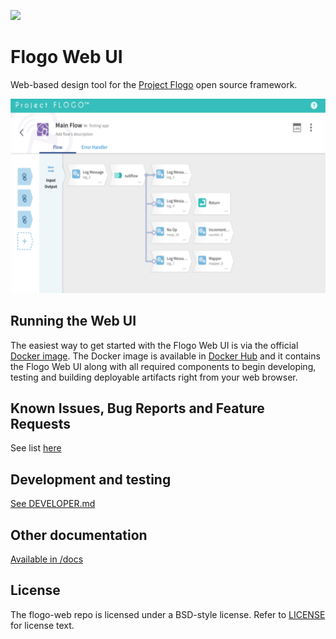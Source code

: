 <a href="https://gitter.im/project-flogo/Lobby?utm_source=share-link&utm_medium=link&utm_campaign=share-link"><img src="https://badges.gitter.im/Join%20Chat.svg"/></a>

# Flogo Web UI

Web-based design tool for the [Project Flogo](https://github.com/TIBCOSoftware/flogo) open source framework.

![Flogo Web UI Screenshot](docs/img/v0_9_0-screenshot.png)

## Running the Web UI

The easiest way to get started with the Flogo Web UI is via the official [Docker image](https://hub.docker.com/r/flogo/flogo-docker).
The Docker image is available in [Docker Hub](https://hub.docker.com/r/flogo/flogo-docker) and it contains the
Flogo Web UI along with all required components to begin developing, testing and building deployable artifacts right from your web browser.

## Known Issues, Bug Reports and Feature Requests

See list [here](https://github.com/TIBCOSoftware/flogo-web/issues)

## Development and testing

[See DEVELOPER.md](DEVELOPER.md)

## Other documentation

[Available in /docs](./docs)

## License

The flogo-web repo is licensed under a BSD-style license. Refer to [LICENSE](./LICENSE) for license text.
